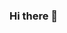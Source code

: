 ### Hi there 👋

<!--
**JerJK/JerJK** is a ✨ _special_ ✨ repository because its `README.md` (this file) appears on your GitHub profile.

Here are some ideas to get you started:

- 🔭 I’m currently working on school
- 🌱 I’m currently learning Computer technology
- 💬 Ask me about nothing
- 📫 How to reach me: dont
- 😄 Pronouns: He/him
- ⚡ Fun fact: I am alive
-->
